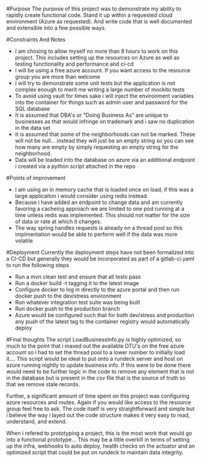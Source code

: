 #Purpose
The purpose of this project was to demonstrate my ability to rapidly create functional code. Stand it up within a requested cloud environment (Azure as requested). And write code that is well documented and extensible into a few possible ways.

#Constraints And Notes
- I am chosing to allow myself no more than 8 hours to work on this project. This includes setting up the resources on Azure as well as testing functionality and performance and ci-cd
- I will be using a free azure account. If you want access to the resource group you are more than welcome
- I will try to demonstrate some unit tests but the application is not complex enough to merit me writing a large number of mockito tests
- To avoid using vault for times sake i will inject the environment variables into the container for things such as admin user and password for the SQL database
- It is assumed that DBA's or "Doing Business As" are unique to businesses as that would infringe on trademark and i saw no duplication in the data set
- It is assumed that some of the neighborhoods can not be marked. These will not be null... instead they will just be an empty string so you can see how many are empty by simply requesting an empty string for the neighborhood.
- Data will be loaded into the database on azure via an additional endpoint i created via a python script attached in the repo

#Points of improvement
- I am using an in memory cache that is loaded once on load, if this was a large applicaiton i would consider using redis instead.
- Because i have added an endpoint to change data and am currently favoring a cacheing approach we are limited to one pod running at a time unless redis was implemented. This should not matter for the size of data or rate at which it changes.
- The way spring handles requests is already on a thread pool so this implmentation would be able to perform well if the data was more volatile

#Deployment
Currently the deployment steps have not been formalized into a CI-CD but generally they would be incorporated as part of a gitlab-ci.yaml to run the following steps

- Run a mvn clean test and ensure that all tests pass
- Run a docker build -t tagging it to the latest image
- Configure docker to log in directly to the azure portal and then run docker push to the dev/stress environment
- Run whatever integration test suite was being built
- Run docker push to the production branch 
- Azure would be configured such that for both dev/stress and production any push of the latest tag to the container registry would automatically deploy

#Final thoughts
The script LoadBusinessInfo.py is highly optimized, so much to the point that i maxed out the available DTU's on the free azure account so i had to set the thread pool to a lower number to initially load it.... This script would be ideal to put onto a rundeck server and host on azure running nightly to update business info. If this were to be done there would need to be further logic in the code to remove any element that is not in the database but is present in the csv file that is the source of truth so that we remove stale records.

Further, a significant amount of time spent on this project was configuring azure resources and routes. Again if you would like access to the resource group feel free to ask. The code itself is very straightforward and simple but i believe the way i layed out the code structure makes it very easy to read, understand, and extend. 

When i refered to prototyping a project, this is the most work that would go into a functional prototype... This may be a little overkill in terms of setting up the infra, webhooks to auto deploy, health checks on the actuator and an optimized script that could be put on rundeck to maintain data integrity.
